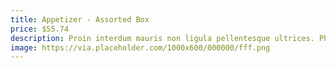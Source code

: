 ```yaml
---
title: Appetizer - Assorted Box
price: $55.74
description: Proin interdum mauris non ligula pellentesque ultrices. Phasellus id sapien in sapien iaculis congue. Vivamus metus arcu, adipiscing molestie, hendrerit at, vulputate vitae, nisl.
image: https://via.placeholder.com/1000x600/000000/fff.png
---
```

